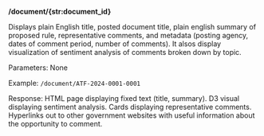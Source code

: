 **/document/{str:document_id}**

Displays plain English title, posted document title, plain english summary of proposed rule, representative comments, and metadata (posting agency, dates of comment period, number of comments). It alsos display visualization of sentiment analysis of comments broken down by topic.

Parameters: None

Example: `/document/ATF-2024-0001-0001`

Response: HTML page displaying fixed text (title, summary). D3 visual displaying sentiment analysis. Cards displaying representative comments. Hyperlinks out to other government websites with useful information about the opportunity to comment.
